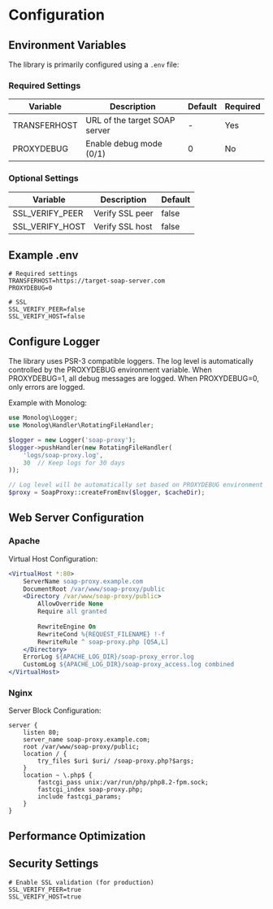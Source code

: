 # Configuration
## Environment Variables
The library is primarily configured using a `.env` file:
### Required Settings
| Variable | Description | Default | Required |
|----------|-------------|---------|----------|
| TRANSFERHOST | URL of the target SOAP server | - | Yes |
| PROXYDEBUG | Enable debug mode (0/1) | 0 | No |

### Optional Settings
| Variable | Description | Default |
|----------|-------------|---------|
| SSL_VERIFY_PEER | Verify SSL peer | false |
| SSL_VERIFY_HOST | Verify SSL host | false |

## Example .env
```env
# Required settings
TRANSFERHOST=https://target-soap-server.com
PROXYDEBUG=0

# SSL
SSL_VERIFY_PEER=false
SSL_VERIFY_HOST=false
```

## Configure Logger
The library uses PSR-3 compatible loggers. The log level is automatically controlled by the PROXYDEBUG environment variable. When PROXYDEBUG=1, all debug messages are logged. When PROXYDEBUG=0, only errors are logged.

Example with Monolog:
```php
use Monolog\Logger;
use Monolog\Handler\RotatingFileHandler;

$logger = new Logger('soap-proxy');
$logger->pushHandler(new RotatingFileHandler(
    'logs/soap-proxy.log',
    30  // Keep logs for 30 days
));

// Log level will be automatically set based on PROXYDEBUG environment variable
$proxy = SoapProxy::createFromEnv($logger, $cacheDir);
```

## Web Server Configuration
### Apache
Virtual Host Configuration:
```apache
<VirtualHost *:80>
    ServerName soap-proxy.example.com
    DocumentRoot /var/www/soap-proxy/public
    <Directory /var/www/soap-proxy/public>
        AllowOverride None
        Require all granted
        
        RewriteEngine On
        RewriteCond %{REQUEST_FILENAME} !-f
        RewriteRule ^ soap-proxy.php [QSA,L]
    </Directory>
    ErrorLog ${APACHE_LOG_DIR}/soap-proxy_error.log
    CustomLog ${APACHE_LOG_DIR}/soap-proxy_access.log combined
</VirtualHost>
```

### Nginx
Server Block Configuration:
```nginx
server {
    listen 80;
    server_name soap-proxy.example.com;
    root /var/www/soap-proxy/public;
    location / {
        try_files $uri $uri/ /soap-proxy.php?$args;
    }
    location ~ \.php$ {
        fastcgi_pass unix:/var/run/php/php8.2-fpm.sock;
        fastcgi_index soap-proxy.php;
        include fastcgi_params;
    }
}
```

## Performance Optimization

## Security Settings
```env
# Enable SSL validation (for production)
SSL_VERIFY_PEER=true
SSL_VERIFY_HOST=true
```